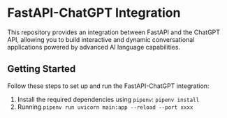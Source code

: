 # FastAPI-ChatGPT Integration

This repository provides an integration between FastAPI and the ChatGPT API, allowing you to build interactive and dynamic conversational applications powered by advanced AI language capabilities.

## Getting Started

Follow these steps to set up and run the FastAPI-ChatGPT integration:

1. Install the required dependencies using `pipenv`:
   ```pipenv install```
1. Running ```pipenv run uvicorn main:app --reload --port xxxx```